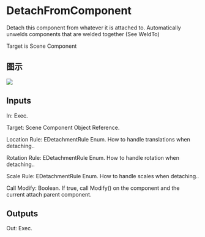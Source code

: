 # DetachFromComponent

Detach this component from whatever it is attached to. Automatically unwelds components that are welded together (See WeldTo)

Target is Scene Component

## 图示

![]($-20221218-21144454.png)

## Inputs

In: Exec.

Target: Scene Component Object Reference.

Location Rule: EDetachmentRule Enum. How to handle translations when detaching..

Rotation Rule: EDetachmentRule Enum. How to handle rotation when detaching..

Scale Rule: EDetachmentRule Enum. How to handle scales when detaching..

Call Modify: Boolean. If true, call Modify() on the component and the current attach parent component.  

## Outputs

Out: Exec.

